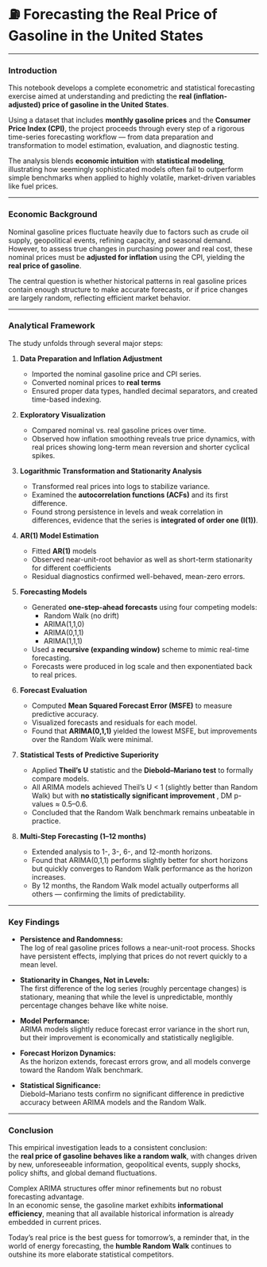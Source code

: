 # ⛽ **Forecasting the Real Price of Gasoline in the United States**

---

### **Introduction**

This notebook develops a complete econometric and statistical forecasting exercise aimed at understanding and predicting the **real (inflation-adjusted) price of gasoline in the United States**.  

Using a dataset that includes **monthly gasoline prices** and the **Consumer Price Index (CPI)**, the project proceeds through every step of a rigorous time-series forecasting workflow — from data preparation and transformation to model estimation, evaluation, and diagnostic testing.

The analysis blends **economic intuition** with **statistical modeling**, illustrating how seemingly sophisticated models often fail to outperform simple benchmarks when applied to highly volatile, market-driven variables like fuel prices.

---

### **Economic Background**

Nominal gasoline prices fluctuate heavily due to factors such as crude oil supply, geopolitical events, refining capacity, and seasonal demand.  
However, to assess true changes in purchasing power and real cost, these nominal prices must be **adjusted for inflation** using the CPI, yielding the **real price of gasoline**.

The central question is whether historical patterns in real gasoline prices contain enough structure to make accurate forecasts, or if price changes are largely random, reflecting efficient market behavior.

---

### **Analytical Framework**

The study unfolds through several major steps:

1. **Data Preparation and Inflation Adjustment**  
   - Imported the nominal gasoline price and CPI series.  
   - Converted nominal prices to **real terms**
   - Ensured proper data types, handled decimal separators, and created time-based indexing.

2. **Exploratory Visualization**  
   - Compared nominal vs. real gasoline prices over time.  
   - Observed how inflation smoothing reveals true price dynamics, with real prices showing long-term mean reversion and shorter cyclical spikes.

3. **Logarithmic Transformation and Stationarity Analysis**  
   - Transformed real prices into logs to stabilize variance.  
   - Examined the **autocorrelation functions (ACFs)** and its first difference.
   - Found strong persistence in levels and weak correlation in differences, evidence that the series is **integrated of order one (I(1))**.

4. **AR(1) Model Estimation**  
   - Fitted **AR(1)** models
   - Observed near-unit-root behavior as well as short-term stationarity for different coefficients
   - Residual diagnostics confirmed well-behaved, mean-zero errors.

5. **Forecasting Models**  
   - Generated **one-step-ahead forecasts** using four competing models:  
     - Random Walk (no drift)  
     - ARIMA(1,1,0)  
     - ARIMA(0,1,1)  
     - ARIMA(1,1,1)
   - Used a **recursive (expanding window)** scheme to mimic real-time forecasting.  
   - Forecasts were produced in log scale and then exponentiated back to real prices.

6. **Forecast Evaluation**  
   - Computed **Mean Squared Forecast Error (MSFE)** to measure predictive accuracy.  
   - Visualized forecasts and residuals for each model.  
   - Found that **ARIMA(0,1,1)** yielded the lowest MSFE, but improvements over the Random Walk were minimal.

7. **Statistical Tests of Predictive Superiority**  
   - Applied **Theil’s U** statistic and the **Diebold–Mariano test** to formally compare models.  
   - All ARIMA models achieved Theil’s U < 1 (slightly better than Random Walk) but with **no statistically significant improvement** , DM p-values ≈ 0.5–0.6.  
   - Concluded that the Random Walk benchmark remains unbeatable in practice.

8. **Multi-Step Forecasting (1–12 months)**  
   - Extended analysis to 1-, 3-, 6-, and 12-month horizons.  
   - Found that ARIMA(0,1,1) performs slightly better for short horizons but quickly converges to Random Walk performance as the horizon increases.  
   - By 12 months, the Random Walk model actually outperforms all others — confirming the limits of predictability.

---

### **Key Findings**

- **Persistence and Randomness:**  
  The log of real gasoline prices follows a near-unit-root process. Shocks have persistent effects, implying that prices do not revert quickly to a mean level.

- **Stationarity in Changes, Not in Levels:**  
  The first difference of the log series (roughly percentage changes) is stationary, meaning that while the level is unpredictable, monthly percentage changes behave like white noise.

- **Model Performance:**  
  ARIMA models slightly reduce forecast error variance in the short run, but their improvement is economically and statistically negligible.

- **Forecast Horizon Dynamics:**  
  As the horizon extends, forecast errors grow, and all models converge toward the Random Walk benchmark.

- **Statistical Significance:**  
  Diebold–Mariano tests confirm no significant difference in predictive accuracy between ARIMA models and the Random Walk.

---

### **Conclusion**

This empirical investigation leads to a consistent conclusion:  
the **real price of gasoline behaves like a random walk**, with changes driven by new, unforeseeable information, geopolitical events, supply shocks, policy shifts, and global demand fluctuations.

Complex ARIMA structures offer minor refinements but no robust forecasting advantage.  
In an economic sense, the gasoline market exhibits **informational efficiency**, meaning that all available historical information is already embedded in current prices.

Today’s real price is the best guess for tomorrow’s, a reminder that, in the world of energy forecasting, the **humble Random Walk** continues to outshine its more elaborate statistical competitors.
